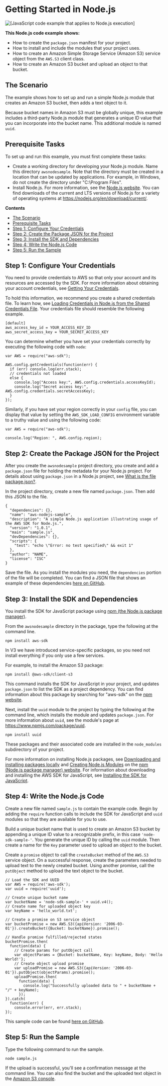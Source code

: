 # Getting Started in Node\.js<a name="getting-started-nodejs"></a>

![\[JavaScript code example that applies to Node.js execution\]](http://docs.aws.amazon.com/sdk-for-javascript/v3/developer-guide/images/nodeicon.png)

**This Node\.js code example shows:**
+ How to create the `package.json` manifest for your project\.
+ How to install and include the modules that your project uses\.
+ How to create an Amazon Simple Storage Service \(Amazon S3\) service object from the `AWS.S3` client class\.
+ How to create an Amazon S3 bucket and upload an object to that bucket\.

## The Scenario<a name="getting-started-nodejs-scenario"></a>

The example shows how to set up and run a simple Node\.js module that creates an Amazon S3 bucket, then adds a text object to it\. 

Because bucket names in Amazon S3 must be globally unique, this example includes a third\-party Node\.js module that generates a unique ID value that you can incorporate into the bucket name\. This additional module is named `uuid`\.

## Prerequisite Tasks<a name="getting-started-nodejs-prerequisites"></a>

To set up and run this example, you must first complete these tasks:
+ Create a working directory for developing your Node\.js module\. Name this directory `awsnodesample`\. Note that the directory must be created in a location that can be updated by applications\. For example, in Windows, do not create the directory under "C:\\Program Files"\.
+ Install Node\.js\. For more information, see the [Node\.js website](https://nodejs.org)\. You can find downloads of the current and LTS versions of Node\.js for a variety of operating systems at [https://nodejs\.org/en/download/current/](https://nodejs.org/en/download/current/)\.

**Contents**
+ [The Scenario](#getting-started-nodejs-scenario)
+ [Prerequisite Tasks](#getting-started-nodejs-prerequisites)
+ [Step 1: Configure Your Credentials](#getting-started-nodejs-credentials)
+ [Step 2: Create the Package JSON for the Project](#getting-started-nodejs-download)
+ [Step 3: Install the SDK and Dependencies](#getting-started-nodejs-install-sdk)
+ [Step 4: Write the Node\.js Code](#getting-started-nodejs-js-code)
+ [Step 5: Run the Sample](#getting-started-nodejs-run-sample)

## Step 1: Configure Your Credentials<a name="getting-started-nodejs-credentials"></a>

You need to provide credentials to AWS so that only your account and its resources are accessed by the SDK\. For more information about obtaining your account credentials, see [Getting Your Credentials](getting-your-credentials.md)\.

To hold this information, we recommend you create a shared credentials file\. To learn how, see [Loading Credentials in Node\.js from the Shared Credentials File](loading-node-credentials-shared.md)\. Your credentials file should resemble the following example\.

```
[default]
aws_access_key_id = YOUR_ACCESS_KEY_ID
aws_secret_access_key = YOUR_SECRET_ACCESS_KEY
```

You can determine whether you have set your credentials correctly by executing the following code with `node`:

```
var AWS = require("aws-sdk");

AWS.config.getCredentials(function(err) {
  if (err) console.log(err.stack);
  // credentials not loaded
  else {
    console.log("Access key:", AWS.config.credentials.accessKeyId);
    console.log("Secret access key:", AWS.config.credentials.secretAccessKey);
  }
});
```

Similarly, if you have set your region correctly in your `config` file, you can display that value by setting the `AWS_SDK_LOAD_CONFIG` environment variable to a truthy value and using the following code:

```
var AWS = require("aws-sdk");

console.log("Region: ", AWS.config.region);
```

## Step 2: Create the Package JSON for the Project<a name="getting-started-nodejs-download"></a>

After you create the `awsnodesample` project directory, you create and add a `package.json` file for holding the metadata for your Node\.js project\. For details about using `package.json` in a Node\.js project, see [What is the file package\.json?](https://nodejs.org/en/knowledge/getting-started/npm/what-is-the-file-package-json/)\.

In the project directory, create a new file named `package.json`\. Then add this JSON to the file\.

```
{
  "dependencies": {},
  "name": "aws-nodejs-sample",
  "description": "A simple Node.js application illustrating usage of the AWS SDK for Node.js.",
  "version": "1.0.1",
  "main": "sample.js",
  "devDependencies": {},
  "scripts": {
    "test": "echo \"Error: no test specified\" && exit 1"
  },
  "author": "NAME",
  "license": "ISC"
}
```

 Save the file\. As you install the modules you need, the `dependencies` portion of the file will be completed\. You can find a JSON file that shows an example of these dependencies [here on GitHub](https://github.com/awsdocs/aws-doc-sdk-examples/blob/master/javascript/example_codenodegetstarted/example_package.json)\. 

## Step 3: Install the SDK and Dependencies<a name="getting-started-nodejs-install-sdk"></a>

You install the SDK for JavaScript package using [npm \(the Node\.js package manager\)](https://www.npmjs.com)\. 

From the `awsnodesample` directory in the package, type the following at the command line\.

```
npm install aws-sdk
```

In V3 we have introduced service\-specific packages, so you need not install everything if you only use a few services\.

For example, to install the Amazon S3 package:

```
npm install @aws-sdk/client-s3
```

This command installs the SDK for JavaScript in your project, and updates `package.json` to list the SDK as a project dependency\. You can find information about this package by searching for "aws\-sdk" on the [npm website](https://www.npmjs.com)\.

Next, install the `uuid` module to the project by typing the following at the command line, which installs the module and updates `package.json`\. For more information about `uuid`, see the module's page at [https://www\.npmjs\.com/package/uuid](https://www.npmjs.com/package/uuid)\.

```
npm install uuid
```

These packages and their associated code are installed in the `node_modules` subdirectory of your project\.

For more information on installing Node\.js packages, see [Downloading and installing packages locally](https://docs.npmjs.com/getting-started/installing-npm-packages-locally) and [Creating Node\.js Modules](https://docs.npmjs.com/getting-started/creating-node-modules) on the [npm \(Node\.js package manager\) website](https://www.npmjs.com)\. For information about downloading and installing the AWS SDK for JavaScript, see [Installing the SDK for JavaScript](installing-jssdk.md)\.

## Step 4: Write the Node\.js Code<a name="getting-started-nodejs-js-code"></a>

Create a new file named `sample.js` to contain the example code\. Begin by adding the `require` function calls to include the SDK for JavaScript and `uuid` modules so that they are available for you to use\.

Build a unique bucket name that is used to create an Amazon S3 bucket by appending a unique ID value to a recognizable prefix, in this case `'node-sdk-sample-'`\. You generate the unique ID by calling the `uuid` module\. Then create a name for the `Key` parameter used to upload an object to the bucket\.

Create a `promise` object to call the `createBucket` method of the `AWS.S3` service object\. On a successful response, create the parameters needed to upload text to the newly created bucket\. Using another promise, call the `putObject` method to upload the text object to the bucket\.

```
// Load the SDK and UUID
var AWS = require('aws-sdk');
var uuid = require('uuid');

// Create unique bucket name
var bucketName = 'node-sdk-sample-' + uuid.v4();
// Create name for uploaded object key
var keyName = 'hello_world.txt';

// Create a promise on S3 service object
var bucketPromise = new AWS.S3({apiVersion: '2006-03-01'}).createBucket({Bucket: bucketName}).promise();

// Handle promise fulfilled/rejected states
bucketPromise.then(
  function(data) {
    // Create params for putObject call
    var objectParams = {Bucket: bucketName, Key: keyName, Body: 'Hello World!'};
    // Create object upload promise
    var uploadPromise = new AWS.S3({apiVersion: '2006-03-01'}).putObject(objectParams).promise();
    uploadPromise.then(
      function(data) {
        console.log("Successfully uploaded data to " + bucketName + "/" + keyName);
      });
}).catch(
  function(err) {
    console.error(err, err.stack);
});
```

This sample code can be found [here on GitHub](https://github.com/awsdocs/aws-doc-sdk-examples/blob/master/javascript/example_codenodegetstarted/sample.js)\.

## Step 5: Run the Sample<a name="getting-started-nodejs-run-sample"></a>

Type the following command to run the sample\.

```
node sample.js
```

If the upload is successful, you'll see a confirmation message at the command line\. You can also find the bucket and the uploaded text object in the [Amazon S3 console](https://console.aws.amazon.com/s3/)\.